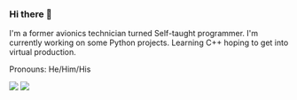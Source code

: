 ### Hi there 👋

I'm a former avionics technician turned Self-taught programmer.
I'm currently working on some Python projects. 
Learning C++ hoping to get into virtual production.

Pronouns: He/Him/His

<a href="twitter.com/RobbieCleaves"><img src="https://img.shields.io/static/v1?logo=twitter&logoColor=white&label=&message=@RobbieCleaves&color=1DA1F2&style=for-the-badge" /></a> <a href="https://www.linkedin.com/in/robbie-cleaves/"><img src="https://img.shields.io/static/v1?logo=linkedin&logoColor=white&label=&message=Robert%20K%20Cleaves&color=0A66C2&style=for-the-badge" /></a>

<!--
**RobertKCleaves/RobertKCleaves** is a ✨ _special_ ✨ repository because its `README.md` (this file) appears on your GitHub profile.

Here are some ideas to get you started:

- 🔭 I’m currently working on ...
- 🌱 I’m currently learning ...
- 👯 I’m looking to collaborate on ...
- 🤔 I’m looking for help with ...
- 💬 Ask me about ...
- 📫 How to reach me: ...
- 😄 Pronouns: ...
- ⚡ Fun fact: ...
-->
